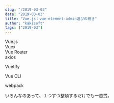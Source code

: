 ```yaml
---
slug: "/2019-03-03"
date: "2019-03-03"
title: "Vue.js：vue-element-admin遊びの続き"
author: "kakisoft"
tags: ["2019-03"]
---
```

Vue.js  
Vuex  
Vue Router  
axios  

Vuetify  

Vue CLI  

webpack  

いろんなのあって、１つずつ整頓するだけでも一苦労。  



